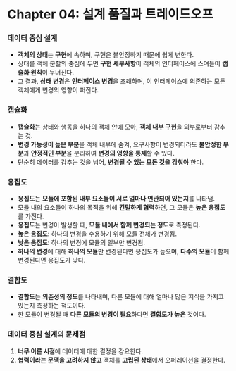 # Chapter 04: 설계 품질과 트레이드오프

### 데이터 중심 설계
- **객체의 상태**는 **구현**에 속하며, 구현은 불안정하기 때문에 쉽게 변한다.
- 상태를 객체 분할의 중심에 두면 **구현 세부사항**이 객체의 인터페이스에 스며들어 **캡슐화 원칙**이 무너진다.
- 그 결과, **상태 변경**은 **인터페이스 변경**을 초래하며, 이 인터페이스에 의존하는 모든 객체에게 변경의 영향이 퍼진다.

### 캡슐화
- **캡슐화**는 상태와 행동을 하나의 객체 안에 모아, **객체 내부 구현**을 외부로부터 감추는 것.
- **변경 가능성이 높은 부분**을 객체 내부에 숨겨, 요구사항이 변경되더라도 **불안정한 부분**과 **안정적인 부분**을 분리하여 **변경의 영향을 통제**할 수 있다.
- 단순히 데이터를 감추는 것을 넘어, **변경될 수 있는 모든 것을 감춰야** 한다.

### 응집도
- **응집도**는 **모듈에 포함된 내부 요소들이 서로 얼마나 연관되어 있는지**를 나타냄.
- 모듈 내의 요소들이 하나의 목적을 위해 **긴밀하게 협력**하면, 그 모듈은 **높은 응집도**를 가진다.
- **응집도**는 변경이 발생할 때, **모듈 내에서 함께 변경되는 정도**로 측정된다.
- **높은 응집도**: 하나의 변경을 수용하기 위해 모듈 전체가 변경됨.
- **낮은 응집도**: 하나의 변경에 모듈의 일부만 변경됨.
- **하나의 변경**에 대해 **하나의 모듈**만 변경된다면 응집도가 높으며, **다수의 모듈**이 함께 변경된다면 응집도가 낮다.

### 결합도
- **결합도**는 **의존성의 정도**를 나타내며, 다른 모듈에 대해 얼마나 많은 지식을 가지고 있는지 측정하는 척도이다.
- 한 모듈이 변경될 때 **다른 모듈의 변경이 필요**하다면 **결합도가 높은** 것이다.

### 데이터 중심 설계의 문제점
1. **너무 이른 시점**에 데이터에 대한 결정을 강요한다.
2. **협력이라는 문맥을 고려하지 않고** 객체를 **고립된 상태**에서 오퍼레이션을 결정한다.